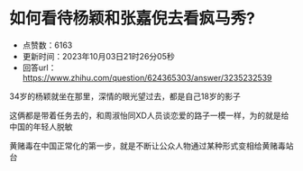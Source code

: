 # 如何看待杨颖和张嘉倪去看疯马秀?
- 点赞数：6163
- 更新时间：2023年10月03日21时26分05秒
- 回答url：https://www.zhihu.com/question/624365303/answer/3235232539
<body>
 <p data-pid="qAIonjJz">34岁的杨颖就坐在那里，深情的眼光望过去，都是自己18岁的影子</p>
 <p data-pid="-OYe_sTu">这俩都是带着任务去的，和周淑怡同XD人员谈恋爱的路子一模一样，为的就是给中国的年轻人脱敏</p>
 <p data-pid="XFBKhtjl">黄赌毒在中国正常化的第一步，就是不断让公众人物通过某种形式变相给黄赌毒站台</p>
</body>